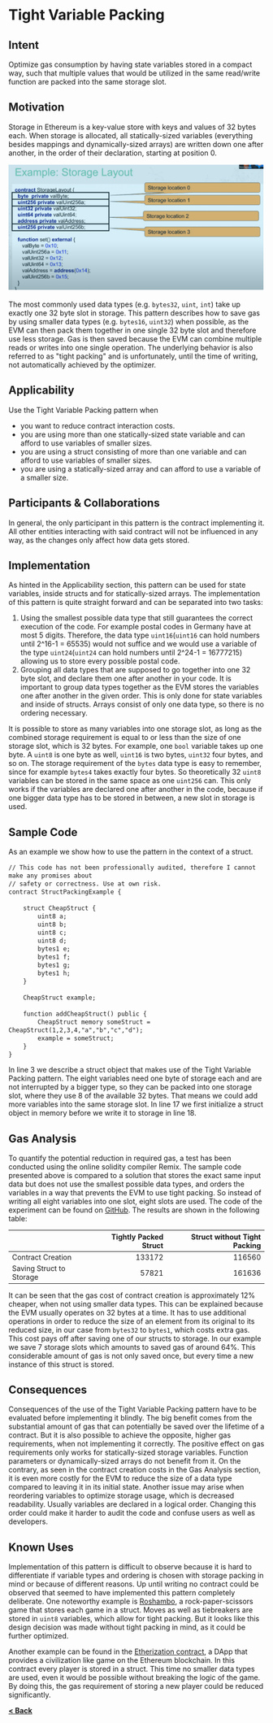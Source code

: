 # Tight Variable Packing

## Intent

Optimize gas consumption by having state variables stored in a compact way, such that multiple values that would be utilized in the same read/write function are packed into the same storage slot.

## Motivation

Storage in Ethereum is a key-value store with keys and values of 32 bytes each. When storage is allocated, all statically-sized variables (everything besides mappings and dynamically-sized arrays) are written down one after another, in the order of their declaration, starting at position 0. 

![](/docs/imgs/2022-06-07-23-41-46.png)

The most commonly used data types (e.g. `bytes32`, `uint`, `int`) take up exactly one 32 byte slot in storage. This pattern describes how to save gas by using smaller data types (e.g. `bytes16`, `uint32`) when possible, as the EVM can then pack them together in one single 32 byte slot and therefore use less storage. Gas is then saved because the EVM can combine multiple reads or writes into one single operation. The underlying behavior is also referred to as "tight packing" and is unfortunately, until the time of writing, not automatically achieved by the optimizer.

## Applicability

Use the Tight Variable Packing pattern when
* you want to reduce contract interaction costs.
* you are using more than one statically-sized state variable and can afford to use variables of smaller sizes.
* you are using a struct consisting of more than one variable and can afford to use variables of smaller sizes.
* you are using a statically-sized array and can afford to use a variable of a smaller size.

## Participants & Collaborations

In general, the only participant in this pattern is the contract implementing it. All other entities interacting with said contract will not be influenced in any way, as the changes only affect how data gets stored.

## Implementation

As hinted in the Applicability section, this pattern can be used for state variables, inside structs and for statically-sized arrays. The implementation of this pattern is quite straight forward and can be separated into two tasks:
1. Using the smallest possible data type that still guarantees the correct execution of the code. For example postal codes in Germany have at most 5 digits. Therefore, the data type `uint16`(`uint16` can hold numbers until 2^16-1 = 65535) would not suffice and we would use a variable of the type `uint24`(`uint24` can hold numbers until 2^24-1 = 16777215) allowing us to store every possible postal code.
2. Grouping all data types that are supposed to go together into one 32 byte slot, and declare them one after another in your code. It is important to group data types together as the EVM stores the variables one after another in the given order. This is only done for state variables and inside of structs. Arrays consist of only one data type, so there is no ordering necessary.

It is possible to store as many variables into one storage slot, as long as the combined storage requirement is equal to or less than the size of one storage slot, which is 32 bytes. For example, one `bool` variable takes up one byte. A `uint8` is one byte as well, `uint16` is two bytes, `uint32` four bytes, and so on. The storage requirement of the `bytes` data type is easy to remember, since for example `bytes4` takes exactly four bytes. So theoretically 32 `uint8` variables can be stored in the same space as one `uint256` can. This only works if the variables are declared one after another in the code, because if one bigger data type has to be stored in between, a new slot in storage is used.

## Sample Code

As an example we show how to use the pattern in the context of a struct.
```Solidity
// This code has not been professionally audited, therefore I cannot make any promises about
// safety or correctness. Use at own risk.
contract StructPackingExample {
    
    struct CheapStruct {
        uint8 a;
        uint8 b;
        uint8 c;
        uint8 d;
        bytes1 e;
        bytes1 f;
        bytes1 g;
        bytes1 h;
    }
    
    CheapStruct example;
    
    function addCheapStruct() public {
        CheapStruct memory someStruct = CheapStruct(1,2,3,4,"a","b","c","d");
        example = someStruct;
    }
}
```

In line 3 we describe a struct object that makes use of the Tight Variable Packing pattern. The eight variables need one byte of storage each and are not interrupted by a bigger type, so they can be packed into one storage slot, where they use 8 of the available 32 bytes. That means we could add more variables into the same storage slot. In line 17 we first initialize a struct object in memory before we write it to storage in line 18.

## Gas Analysis
To quantify the potential reduction in required gas, a test has been conducted using the online solidity compiler Remix. The sample code presented above is compared to a solution that stores the exact same input data but does not use the smallest possible data types, and orders the variables in a way that prevents the EVM to use tight packing. So instead of writing all eight variables into one slot, eight slots are used. The code of the experiment can be found on [GitHub](https://github.com/fravoll/solidity-patterns/blob/master/TightVariablePacking/TightVariablePackingGasExample.sol). The results are shown in the following table:

|         | Tightly Packed Struct | Struct without Tight Packing |
| :------------- |-------------:| -----:|
| Contract Creation      | 133172 | 116560 |
| Saving Struct to Storage      | 57821      |   161636 |

It can be seen that the gas cost of contract creation is approximately 12% cheaper, when not using smaller data types. This can be explained because the EVM usually operates on 32 bytes at a time. It has to use additional operations in order to reduce the size of an element from its original to its reduced size, in our case from `bytes32` to `bytes1`, which costs extra gas. This cost pays off after saving one of our structs to storage. In our example we save 7 storage slots which amounts to saved gas of around 64%. This considerable amount of gas is not only saved once, but every time a new instance of this struct is stored.

## Consequences

Consequences of the use of the Tight Variable Packing pattern have to be evaluated before implementing it blindly. The big benefit comes from the substantial amount of gas that can potentially be saved over the lifetime of a contract. But it is also possible to achieve the opposite, higher gas requirements, when not implementing it correctly. The positive effect on gas requirements only works for statically-sized storage variables. Function parameters or dynamically-sized arrays do not benefit from it. On the contrary, as seen in the contract creation costs in the Gas Analysis section, it is even more costly for the EVM to reduce the size of a data type compared to leaving it in its initial state. Another issue may arise when reordering variables to optimize storage usage, which is decreased readability. Usually variables are declared in a logical order. Changing this order could make it harder to audit the code and confuse users as well as developers.

## Known Uses
Implementation of this pattern is difficult to observe because it is hard to differentiate if variable types and ordering is chosen with storage packing in mind or because of different reasons. Up until writing no contract could be observed that seemed to have implemented this pattern completely deliberate. One noteworthy example is [Roshambo](https://etherscan.io/address/0xad01fab133e6b9a3308a68931f768ec86e1ad281\#code), a   rock-paper-scissors game that stores each game in a struct. Moves as well as tiebreakers are stored in `uint8` variables, which allow for tight packing. But it looks like this design decision was made without tight packing in mind, as it could be further optimized.

Another example can be found in the [Etherization contract](https://etherscan.io/address/0x3f593a15eb60672687c32492b62ed3e10e149ec6\#code), a DApp that provides a civilization like game on the Ethereum blockchain. In this contract every player is stored in a struct. This time no smaller data types are used, even it would be possible without breaking the logic of the game. By doing this, the gas requirement of storing a new player could be reduced significantly. 

[**< Back**](https://fravoll.github.io/solidity-patterns/)